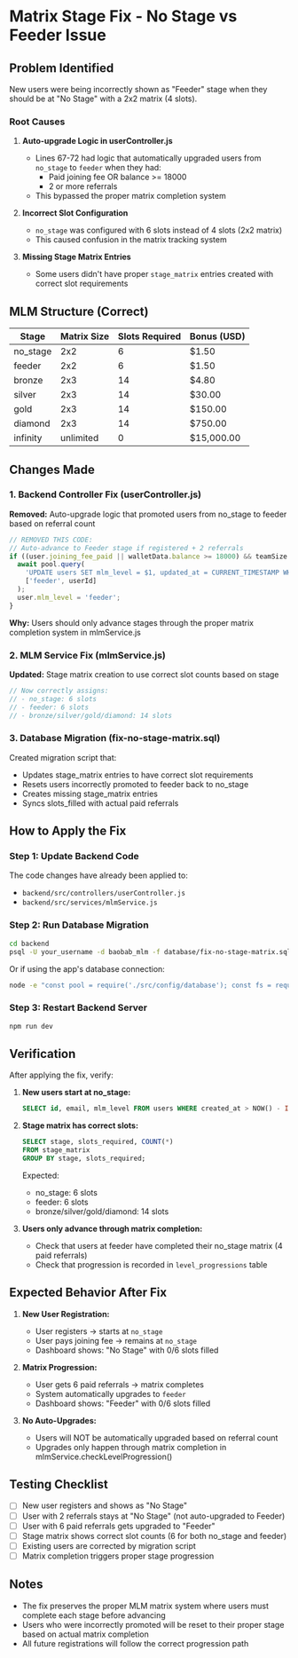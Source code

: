 # Matrix Stage Fix - No Stage vs Feeder Issue

## Problem Identified

New users were being incorrectly shown as "Feeder" stage when they should be at "No Stage" with a 2x2 matrix (4 slots).

### Root Causes

1. **Auto-upgrade Logic in userController.js**
   - Lines 67-72 had logic that automatically upgraded users from `no_stage` to `feeder` when they had:
     - Paid joining fee OR balance >= 18000
     - 2 or more referrals
   - This bypassed the proper matrix completion system

2. **Incorrect Slot Configuration**
   - `no_stage` was configured with 6 slots instead of 4 slots (2x2 matrix)
   - This caused confusion in the matrix tracking system

3. **Missing Stage Matrix Entries**
   - Some users didn't have proper `stage_matrix` entries created with correct slot requirements

## MLM Structure (Correct)

| Stage     | Matrix Size | Slots Required | Bonus (USD) |
|-----------|-------------|----------------|-------------|
| no_stage  | 2x2         | 6              | $1.50       |
| feeder    | 2x2         | 6              | $1.50       |
| bronze    | 2x3         | 14             | $4.80       |
| silver    | 2x3         | 14             | $30.00      |
| gold      | 2x3         | 14             | $150.00     |
| diamond   | 2x3         | 14             | $750.00     |
| infinity  | unlimited   | 0              | $15,000.00  |

## Changes Made

### 1. Backend Controller Fix (userController.js)
**Removed:** Auto-upgrade logic that promoted users from no_stage to feeder based on referral count

```javascript
// REMOVED THIS CODE:
// Auto-advance to Feeder stage if registered + 2 referrals
if ((user.joining_fee_paid || walletData.balance >= 18000) && teamSize >= 2 && user.mlm_level === 'no_stage') {
  await pool.query(
    'UPDATE users SET mlm_level = $1, updated_at = CURRENT_TIMESTAMP WHERE id = $2',
    ['feeder', userId]
  );
  user.mlm_level = 'feeder';
}
```

**Why:** Users should only advance stages through the proper matrix completion system in mlmService.js

### 2. MLM Service Fix (mlmService.js)
**Updated:** Stage matrix creation to use correct slot counts based on stage

```javascript
// Now correctly assigns:
// - no_stage: 6 slots
// - feeder: 6 slots
// - bronze/silver/gold/diamond: 14 slots
```

### 3. Database Migration (fix-no-stage-matrix.sql)
Created migration script that:
- Updates stage_matrix entries to have correct slot requirements
- Resets users incorrectly promoted to feeder back to no_stage
- Creates missing stage_matrix entries
- Syncs slots_filled with actual paid referrals

## How to Apply the Fix

### Step 1: Update Backend Code
The code changes have already been applied to:
- `backend/src/controllers/userController.js`
- `backend/src/services/mlmService.js`

### Step 2: Run Database Migration
```bash
cd backend
psql -U your_username -d baobab_mlm -f database/fix-no-stage-matrix.sql
```

Or if using the app's database connection:
```bash
node -e "const pool = require('./src/config/database'); const fs = require('fs'); const sql = fs.readFileSync('./database/fix-no-stage-matrix.sql', 'utf8'); pool.query(sql).then(() => { console.log('Migration complete'); process.exit(0); }).catch(err => { console.error(err); process.exit(1); });"
```

### Step 3: Restart Backend Server
```bash
npm run dev
```

## Verification

After applying the fix, verify:

1. **New users start at no_stage:**
   ```sql
   SELECT id, email, mlm_level FROM users WHERE created_at > NOW() - INTERVAL '1 day';
   ```

2. **Stage matrix has correct slots:**
   ```sql
   SELECT stage, slots_required, COUNT(*) 
   FROM stage_matrix 
   GROUP BY stage, slots_required;
   ```
   Expected:
   - no_stage: 6 slots
   - feeder: 6 slots
   - bronze/silver/gold/diamond: 14 slots

3. **Users only advance through matrix completion:**
   - Check that users at feeder have completed their no_stage matrix (4 paid referrals)
   - Check that progression is recorded in `level_progressions` table

## Expected Behavior After Fix

1. **New User Registration:**
   - User registers → starts at `no_stage`
   - User pays joining fee → remains at `no_stage`
   - Dashboard shows: "No Stage" with 0/6 slots filled

2. **Matrix Progression:**
   - User gets 6 paid referrals → matrix completes
   - System automatically upgrades to `feeder`
   - Dashboard shows: "Feeder" with 0/6 slots filled

3. **No Auto-Upgrades:**
   - Users will NOT be automatically upgraded based on referral count
   - Upgrades only happen through matrix completion in mlmService.checkLevelProgression()

## Testing Checklist

- [ ] New user registers and shows as "No Stage"
- [ ] User with 2 referrals stays at "No Stage" (not auto-upgraded to Feeder)
- [ ] User with 6 paid referrals gets upgraded to "Feeder"
- [ ] Stage matrix shows correct slot counts (6 for both no_stage and feeder)
- [ ] Existing users are corrected by migration script
- [ ] Matrix completion triggers proper stage progression

## Notes

- The fix preserves the proper MLM matrix system where users must complete each stage before advancing
- Users who were incorrectly promoted will be reset to their proper stage based on actual matrix completion
- All future registrations will follow the correct progression path
